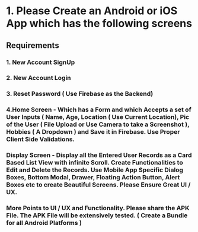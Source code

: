 # 1. Please Create an Android or iOS App which has the following screens

## Requirements

### 1. New Account SignUp

### 2. New Account Login

### 3. Reset Password ( Use Firebase as the Backend)

### 4.Home Screen - Which has a Form and which Accepts a set of User Inputs ( Name, Age, Location ( Use Current Location), Pic of the User ( File Upload or Use Camera to take a Screenshot ), Hobbies ( A Dropdown ) and Save it in Firebase. Use Proper Client Side Validations.

### Display Screen - Display all the Entered User Records as a Card Based List View with infinite Scroll. Create Functionalities to Edit and Delete the Records. Use Mobile App Specific Dialog Boxes, Bottom Modal, Drawer, Floating Action Button, Alert Boxes etc to create Beautiful Screens. Please Ensure Great UI / UX.

### More Points to UI / UX and Functionality. Please share the APK File. The APK File will be extensively tested. ( Create a Bundle for all Android Platforms )
